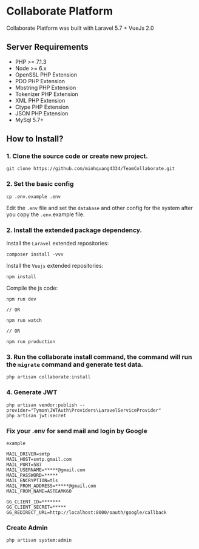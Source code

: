 # Collaborate Platform

Collaborate Platform was built with Laravel 5.7 + VueJs 2.0

## Server Requirements

- PHP >= 7.1.3
- Node >= 6.x
- OpenSSL PHP Extension
- PDO PHP Extension
- Mbstring PHP Extension
- Tokenizer PHP Extension
- XML PHP Extension
- Ctype PHP Extension
- JSON PHP Extension
- MySql 5.7+


## How to Install?

### 1. Clone the source code or create new project.

```shell
git clone https://github.com/minhquang4334/TeamCollaborate.git
```



### 2. Set the basic config

```shell
cp .env.example .env
```

Edit the `.env` file and set the `database` and other config for the system after you copy the `.env`.example file.

### 2. Install the extended package dependency.

Install the `Laravel` extended repositories: 

```shell
composer install -vvv
```

Install the `Vuejs` extended repositories: 

```shel
npm install
```

Compile the js code: 

```shel
npm run dev

// OR

npm run watch

// OR

npm run production
```

### 3. Run the collaborate install command, the command will run the `migrate` command and generate test data.

```shell
php artisan collaborate:install
```

### 4. Generate JWT

```shell
php artisan vendor:publish --provider="Tymon\JWTAuth\Providers\LaravelServiceProvider"
php artisan jwt:secret
```

### Fix your .env for send mail and login by Google

`example`
```shell 
MAIL_DRIVER=smtp
MAIL_HOST=smtp.gmail.com
MAIL_PORT=587
MAIL_USERNAME=*****@gmail.com
MAIL_PASSWORD=*****
MAIL_ENCRYPTION=tls
MAIL_FROM_ADDRESS=*****@gmail.com
MAIL_FROM_NAME=ASTEAMK60

GG_CLIENT_ID=*******
GG_CLIENT_SECRET=*****
GG_REDIRECT_URL=http://localhost:8000/oauth/google/callback
```

### Create Admin

```
php artisan system:admin
```
